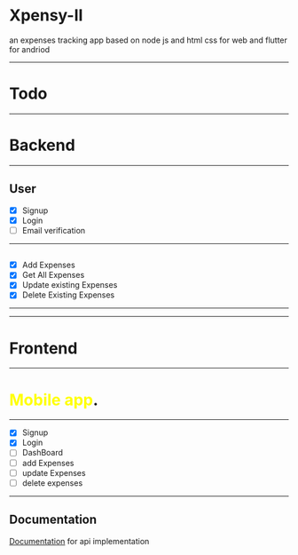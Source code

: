 # Xpensy-II
an expenses tracking app based on node js and html css for web and flutter for andriod

---
# Todo
---
# Backend
---
## User
- [x] Signup
- [x] Login
- [ ] Email verification 

---
##
- [x] Add Expenses
- [x] Get All Expenses
- [x] Update existing Expenses
- [x] Delete Existing Expenses

---
---
# Frontend

---
# <span style="color:yellow">**Mobile app**</span>.
---
- [x] Signup
- [x] Login
- [ ] DashBoard
- [ ] add Expenses
- [ ] update Expenses
- [ ] delete expenses
---
## Documentation
[Documentation](./APIDOC.MD) for api implementation

